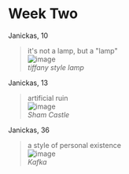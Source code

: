 # Week Two
Janickas, 10    
> it's not a lamp, but a "lamp"         
![image](https://github.com/UICIDEAS/idea-322-responses-janickite/assets/155846772/365d4348-179e-4b8e-a061-898b2dd60bad)  
*tiffany style lamp*  

Janickas, 13  
> artificial ruin         
![image](https://github.com/UICIDEAS/idea-322-responses-janickite/assets/155846772/7f106b32-1d06-438d-b156-fc5b323fda8a)  
*Sham Castle*   

Janickas, 36  
> a style of personal existence        
![image](https://github.com/UICIDEAS/idea-322-responses-janickite/assets/155846772/e5fd1a6e-640d-4845-b631-75f67b820398)  
*Kafka*  


